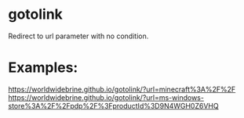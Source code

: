 # gotolink
Redirect to url parameter with no condition.

# Examples:
https://worldwidebrine.github.io/gotolink/?url=minecraft%3A%2F%2F
https://worldwidebrine.github.io/gotolink/?url=ms-windows-store%3A%2F%2Fpdp%2F%3FproductId%3D9N4WGH0Z6VHQ
